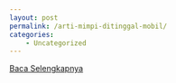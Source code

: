 ```yaml
---
layout: post
permalink: /arti-mimpi-ditinggal-mobil/
categories:
    - Uncategorized
---
```


[Baca Selengkapnya](/10)